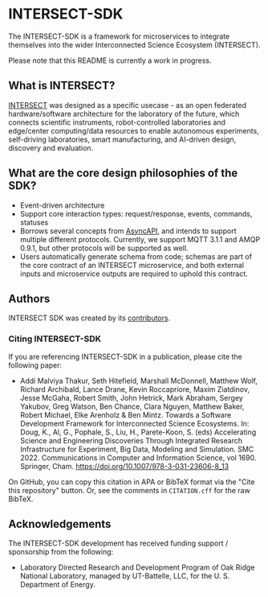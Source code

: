 # INTERSECT-SDK

The INTERSECT-SDK is a framework for microservices to integrate themselves into the wider Interconnected Science Ecosystem (INTERSECT).

Please note that this README is currently a work in progress.

## What is INTERSECT?
[INTERSECT](https://www.ornl.gov/intersect) was designed as a specific usecase - as an open federated hardware/software architecture for the laboratory of the future, which connects scientific instruments, robot-controlled laboratories and edge/center computing/data resources to enable autonomous experiments, self-driving laboratories, smart manufacturing, and AI-driven design, discovery and evaluation.

## What are the core design philosophies of the SDK?

- Event-driven architecture
- Support core interaction types: request/response, events, commands, statuses
- Borrows several concepts from [AsyncAPI](https://www.asyncapi.com/docs/reference/specification/latest), and intends to support multiple different protocols. Currently, we support MQTT 3.1.1 and AMQP 0.9.1, but other protocols will be supported as well.
- Users automatically generate schema from code; schemas are part of the core contract of an INTERSECT microservice, and both external inputs and microservice outputs are required to uphold this contract.

## Authors

INTERSECT SDK was created by its [contributors](https://github.com/intersect-sdk/python-sdk/graphs/contributors).

### Citing INTERSECT-SDK

If you are referencing INTERSECT-SDK in a publication, please cite the following paper:

 * Addi Malviya Thakur, Seth Hitefield, Marshall McDonnell, Matthew Wolf, Richard Archibald, Lance Drane, Kevin Roccapriore, Maxim Ziatdinov, Jesse McGaha, Robert Smith, John Hetrick, Mark Abraham, Sergey Yakubov, Greg Watson, Ben Chance, Clara Nguyen, Matthew Baker, Robert Michael, Elke Arenholz & Ben Mintz. Towards a Software Development Framework for Interconnected Science Ecosystems. In: Doug, K., Al, G., Pophale, S., Liu, H., Parete-Koon, S. (eds) Accelerating Science and Engineering Discoveries Through Integrated Research Infrastructure for Experiment, Big Data, Modeling and Simulation. SMC 2022. Communications in Computer and Information Science, vol 1690. Springer, Cham. https://doi.org/10.1007/978-3-031-23606-8_13

On GitHub, you can copy this citation in APA or BibTeX format via the "Cite this repository" button. Or, see the comments in `CITATION.cff` for the raw BibTeX.

## Acknowledgements

The INTERSECT-SDK development has received funding support / sponsorship from the following:

  * Laboratory Directed Research and Development Program of Oak Ridge National Laboratory, managed by UT-Battelle, LLC, for the U. S. Department of Energy.
